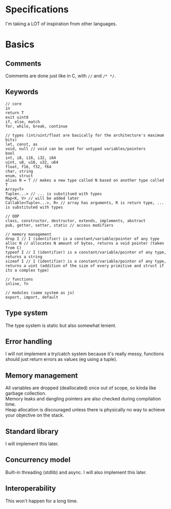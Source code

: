 # Specifications

I'm taking a LOT of inspiration from other languages.

# Basics

## Comments

Comments are done just like in C, with `//` and `/* */`.

## Keywords

```
// core
in
return T
exit uint8
if, else, match
for, while, break, continue

// types (int/uint/float are basically for the architecture's maximum bits)
let, const, as
void, null // void can be used for untyped variables/pointers
bool
int, i8, i16, i32, i64
uint, u8, u16, u32, u64
float, f16, f32, f64
char, string
enum, struct
alias N = T // makes a new type called N based on another type called T
Array<T>
Tuple<...> // ... is substitued with types
Map<K, V> // will be added later
Callable<Tuple<...>, R> // array has arguments, R is return type, ... is substituted with types

// OOP
class, constructor, destructor, extends, implements, abstract
pub, getter, setter, static // access modifiers

// memory management
drop I // I (identifier) is a constant/variable/pointer of any type
alloc N // allocates N amount of bytes, returns a void pointer (taken from C)
typeof I // I (identifier) is a constant/variable/pointer of any type, returns a string
sizeof I // I (identifier) is a constant/variable/pointer of any type, returns a uint (addition of the size of every primitive and struct if its a complex type)

// functions
inline, fn

// modules (same system as js)
export, import, default
```

## Type system

The type system is static but also somewhat lenient.

## Error handling

I will not implement a try/catch system because it's really messy, functions should just return errors as values (eg using a tuple).

## Memory management

All variables are dropped (deallocated) once out of scope, so kinda like garbage collection.  
Memory leaks and dangling pointers are also checked during compilation time.  
Heap allocation is discouraged unless there is physically no way to achieve your objective on the stack.  

## Standard library

I will implement this later.

## Concurrency model

Built-in threading (stdlib) and async. I will also implement this later.

## Interoperability

This won't happen for a long time.
